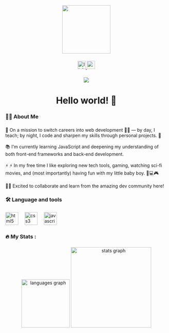 <div align="center">
  <img height="150" src="https://media3.giphy.com/media/v1.Y2lkPTc5MGI3NjExNG0xOG0zdGZ5ZHhkOGZmNjIwanQ5YWN1ZHBkemgwdWswNng1ZnNjNSZlcD12MV9pbnRlcm5hbF9naWZfYnlfaWQmY3Q9Zw/toXKzaJP3WIgM/giphy.gif"  />
</div>

###

<div align="center">
  <a href="https://www.linkedin.com/in/marcus-mazzini-86398b190/" target="_blank">
    <img src="https://img.shields.io/static/v1?message=LinkedIn&logo=linkedin&label=&color=0077B5&logoColor=white&labelColor=&style=for-the-badge" height="25" alt="linkedin logo"  />
  </a>
  <a href="marcus.mazzini@gmail.com" target="_blank">
    <img src="https://img.shields.io/static/v1?message=Gmail&logo=gmail&label=&color=D14836&logoColor=white&labelColor=&style=for-the-badge" height="25" alt="gmail logo"  />
  </a>
</div>

###

<div align="center">
  <img src="https://visitor-badge.laobi.icu/badge?page_id=MarcusMazzini.MarcusMazzini&"  />
</div>

###

<h1 align="center">Hello world! 👋</h1>

###

<h3 align="left">👩‍💻  About Me</h3>

###

<p align="left">🔭 On a mission to switch careers into web development 👨‍💻 — by day, I teach; by night, I code and sharpen my skills through personal projects. 🌱<br><br>📚 I'm currently learning JavaScript and deepening my understanding of both front-end frameworks and back-end development.<br><br>⚡ ⚡ In my free time I like exploring new tech tools, gaming, watching sci-fi movies, and (most importantly) having fun with my little baby boy. 👶💻🎮<br><br>🤘🏻 Excited to collaborate and learn from the amazing dev community here!</p>

###

<h3 align="left">🛠 Language and tools</h3>

###

<div align="left">
  <img src="https://cdn.jsdelivr.net/gh/devicons/devicon/icons/html5/html5-original.svg" height="40" alt="html5 logo"  />
  <img width="12" />
  <img src="https://cdn.jsdelivr.net/gh/devicons/devicon/icons/css3/css3-original.svg" height="40" alt="css3 logo"  />
  <img width="12" />
  <img src="https://cdn.jsdelivr.net/gh/devicons/devicon/icons/javascript/javascript-original.svg" height="40" alt="javascript logo"  />
</div>

###

<h3 align="left">🔥   My Stats :</h3>

###

<div align="center">
  <img src="https://github-readme-stats.vercel.app/api/top-langs?username=MarcusMazzini&locale=en&hide_title=false&layout=compact&card_width=320&langs_count=5&theme=blue-green&hide_border=false&order=2" height="150" alt="languages graph"  />
  <img src="https://github-readme-stats.vercel.app/api?username=MarcusMazzini&hide_title=false&hide_rank=false&show_icons=true&include_all_commits=true&count_private=true&disable_animations=false&theme=blue-green&locale=en&hide_border=false&order=1" height="250" alt="stats graph"  />
</div>

###
